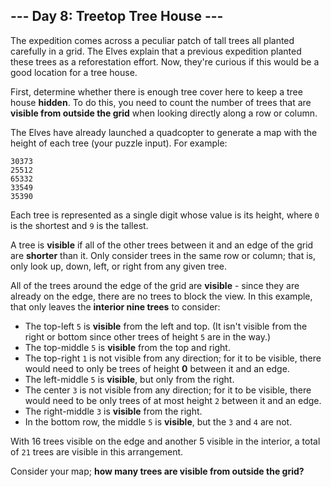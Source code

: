 ## --- Day 8: Treetop Tree House ---

The expedition comes across a peculiar patch of tall trees all planted carefully in a grid. The Elves explain that a previous expedition planted these trees as a reforestation effort. Now, they're curious if this would be a good location for a tree house.

First, determine whether there is enough tree cover here to keep a tree house **hidden**. To do this, you need to count the number of trees that are **visible from outside the grid** when looking directly along a row or column.

The Elves have already launched a quadcopter to generate a map with the height of each tree (your puzzle input). For example:

    30373
    25512
    65332
    33549
    35390

Each tree is represented as a single digit whose value is its height, where ``0`` is the shortest and ``9`` is the tallest.

A tree is **visible** if all of the other trees between it and an edge of the grid are **shorter** than it. Only consider trees in the same row or column; that is, only look up, down, left, or right from any given tree.

All of the trees around the edge of the grid are **visible** - since they are already on the edge, there are no trees to block the view. In this example, that only leaves the **interior nine trees** to consider:

* The top-left ``5`` is **visible** from the left and top. (It isn't visible from the right or bottom since other trees of height ``5`` are in the way.)
* The top-middle ``5`` is **visible** from the top and right.
* The top-right ``1`` is not visible from any direction; for it to be visible, there would need to only be trees of height **0** between it and an edge.
* The left-middle ``5`` is **visible**, but only from the right.
* The center ``3`` is not visible from any direction; for it to be visible, there would need to be only trees of at most height ``2`` between it and an edge.
* The right-middle ``3`` is **visible** from the right.
* In the bottom row, the middle ``5`` is **visible**, but the ``3`` and ``4`` are not.

With 16 trees visible on the edge and another 5 visible in the interior, a total of ``21`` trees are visible in this arrangement.

Consider your map; **how many trees are visible from outside the grid?**

